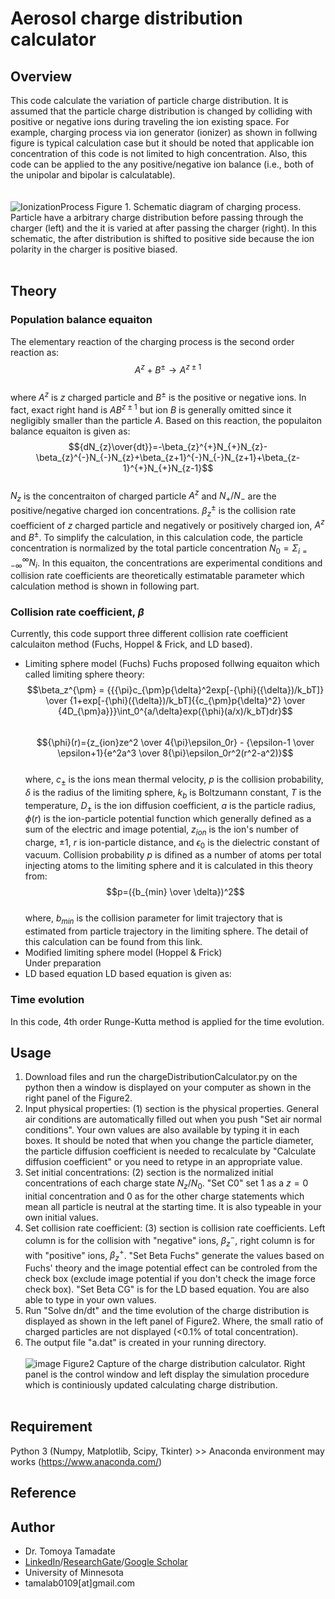# Aerosol charge distribution calculator
## Overview
This code calculate the variation of particle charge distribution.  It is assumed that the particle charge distribution is changed by colliding with positive or negative ions during traveling the ion existing space.  For example, charging process via ion generator (ionizer) as shown in follwing figure is typical calculation case but it should be noted that applicable ion concentration of this code is not limited to high concentration.  Also, this code can be applied to the any positive/negative ion balance (i.e., both of the unipolar and bipolar is calculatable).
<br>
<br>  
![IonizationProcess](https://user-images.githubusercontent.com/75816343/181148783-0b59f3d4-7f05-4a97-83fd-7ecc74bad322.png)
Figure 1. Schematic diagram of charging process.  Particle have a arbitrary charge distribution before passing through the charger (left) and the it is varied at after passing the charger (right).  In this schematic, the after distribution is shifted to positive side because the ion polarity in the charger is positive biased.
<br>
<br>
## Theory
### Population balance equaiton
The elementary reaction of the charging process is the second order reaction as:  
$$A^z+B^{\pm}{\rightarrow}A^{z\pm1}$$<br>
where $A^z$ is $z$ charged particle and $B^{\pm}$ is the positive or  negative ions.  In fact, exact right hand is $AB^{z\pm1}$ but ion $B$ is generally omitted since it negligibly smaller than the particle $A$. Based on this reaction, the populaiton balance equaiton is given as:  
$${dN_{z}\over{dt}}=-\beta_{z}^{+}N_{+}N_{z}-\beta_{z}^{-}N_{-}N_{z}+\beta_{z+1}^{-}N_{-}N_{z+1}+\beta_{z-1}^{+}N_{+}N_{z-1}$$  
$N_z$ is the concentraiton of charged particle $A^z$ and $N_{+}/N_{-}$ are the positive/negative charged ion concentrations.  $\beta_{z}^{\pm}$ is the collision rate coefficient of $z$ charged particle and negatively or positively charged ion, $A^z$ and $B^{\pm}$.  To simplify the calculation, in this calculation code, the particle concentration is normalized by the total particle concentration $N_0=\Sigma^\infty_{i=-\infty}N_i$.
In this equaiton, the concentrations are experimental conditions and collision rate coefficients are theoretically estimatable parameter which  calculation method is shown in following part.
### Collision rate coefficient, $\beta$
Currently, this code support three different collision rate coefficient calculaiton method (Fuchs, Hoppel & Frick, and LD based).
* Limiting sphere model (Fuchs)
Fuchs proposed follwing equaiton which called limiting sphere theory:
$$\beta_z^{\pm} = {{{\pi}c_{\pm}p{\delta}^2exp[-{\phi}({\delta})/k_bT]} \over {1+exp[-{\phi}({\delta})/k_bT]{{c_{\pm}p{\delta}^2} \over {4D_{\pm}a}}}\int_0^{a/\delta}exp({\phi}(a/x)/k_bT)dr}$$  
$${\phi}(r)={z_{ion}ze^2 \over 4{\pi}\epsilon_0r} - {\epsilon-1 \over \epsilon+1}{e^2a^3 \over 8{\pi}\epsilon_0r^2(r^2-a^2)}$$  
where, $c_{\pm}$ is the ions mean thermal velocity, $p$ is the collision probability, $\delta$ is the radius of the limiting sphere, $k_b$ is Boltzumann constant, $T$ is the temperature, $D_{\pm}$ is the ion diffusion coefficient, $a$ is the particle radius, $\phi(r)$ is the ion-particle potential function which generally defined as a sum of the electric and image potential, $z_{ion}$ is the ion's number of charge, ${\pm}1$, $r$ is ion-particle distance, and $\epsilon_0$ is the dielectric constant of vacuum.  Collision probability $p$ is difined as a number of atoms per total injecting atoms to the limiting sphere and it is calculated in this theory from:
$$p=({b_{min} \over \delta})^2$$<br>
where, $b_{min}$ is the collision parameter for limit trajectory that is estimated from particle trajectory in the limiting sphere.  The detail of this calculation can be found from this link.
* Modified limiting sphere model (Hoppel & Frick)<br>
Under preparation
* LD based equation
LD based equation is given as:
### Time evolution
In this code, 4th order Runge-Kutta method is applied for the time evolution.
## Usage
1. Download files and run the chargeDistributionCalculator.py on the python then a window is displayed on your computer as shown in the right panel of the Figure2.
2. Input physical properties: (1) section is the physical properties.  General air conditions are automatically filled out when you push "Set air normal conditions".  Your own values are also available by typing it in each boxes.  It should be noted that when you change the particle diameter, the particle diffusion coefficient is needed to recalculate by "Calculate diffusion coefficient" or you need to retype in an appropriate value.
3. Set initial concentrations: (2) section is the normalized initial concentrations of each charge state $N_z/N_0$.  "Set C0" set 1 as a $z=0$ initial concentration and 0 as for the other charge statements which mean all particle is neutral at the starting time.  It is also typeable in your own initial values.
4. Set collision rate coefficient: (3) section is collision rate coefficients.  Left column is for the collision with "negative" ions, $\beta_z^-$, right column is for with "positive" ions, $\beta_z^+$.  "Set Beta Fuchs" generate the values based on Fuchs' theory and the image potential effect can be controled from the check box (exclude image potential if you don't check the image force check box).  "Set Beta CG" is for the LD based equation.  You are also able to type in your own values.  
5. Run "Solve dn/dt" and the time evolution of the charge distribution is displayed as shown in the left panel of Figure2.  Where, the small ratio of charged particles are not displayed (<0.1% of total concentration).
6. The output file "a.dat" is created in your running directory.<br><br>
![image](https://user-images.githubusercontent.com/75816343/181936522-99344d0b-d4c1-4258-8e5e-3af9c96c06e9.png)
Figure2 Capture of the charge distribution calculator.  Right panel is the control window and left display the simulation procedure which is continiously updated calculating charge distribution.<br><br>
## Requirement
Python 3 (Numpy, Matplotlib, Scipy, Tkinter) >> Anaconda environment may works (https://www.anaconda.com/)
## Reference
## Author
* Dr. Tomoya Tamadate
* [LinkedIn](https://www.linkedin.com/in/tomoya-tamadate-953673142/)/[ResearchGate](https://www.researchgate.net/profile/Tomoya-Tamadate)/[Google Scholar](https://scholar.google.com/citations?user=XXSOgXwAAAAJ&hl=ja)
* University of Minnesota
* tamalab0109[at]gmail.com
